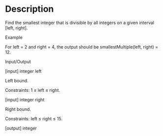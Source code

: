 # Description

Find the smallest integer that is divisible by all integers on a given interval [left, right].

Example

For left = 2 and right = 4, the output should be smallestMultiple(left, right) = 12.

Input/Output

[input] integer left

Left bound.

Constraints: 1 ≤ left ≤ right.

[input] integer right

Right bound.

Constraints: left ≤ right ≤ 15.

[output] integer
